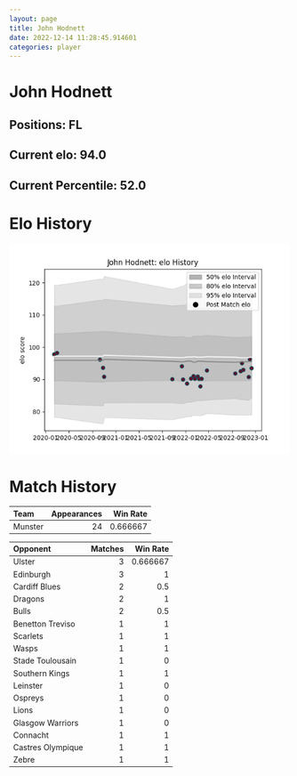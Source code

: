 ```yaml
---  
layout: page  
title: John Hodnett  
date: 2022-12-14 11:28:45.914601  
categories: player  
---
```

# John Hodnett

## Positions: FL

## Current elo: 94.0

## Current Percentile: 52.0

# Elo History


![elo history](history_JohnHodnett.png)
# Match History


| Team    |   Appearances |   Win Rate |
|:--------|--------------:|-----------:|
| Munster |            24 |   0.666667 |

| Opponent          |   Matches |   Win Rate |
|:------------------|----------:|-----------:|
| Ulster            |         3 |   0.666667 |
| Edinburgh         |         3 |   1        |
| Cardiff Blues     |         2 |   0.5      |
| Dragons           |         2 |   1        |
| Bulls             |         2 |   0.5      |
| Benetton Treviso  |         1 |   1        |
| Scarlets          |         1 |   1        |
| Wasps             |         1 |   1        |
| Stade Toulousain  |         1 |   0        |
| Southern Kings    |         1 |   1        |
| Leinster          |         1 |   0        |
| Ospreys           |         1 |   0        |
| Lions             |         1 |   0        |
| Glasgow Warriors  |         1 |   0        |
| Connacht          |         1 |   1        |
| Castres Olympique |         1 |   1        |
| Zebre             |         1 |   1        |